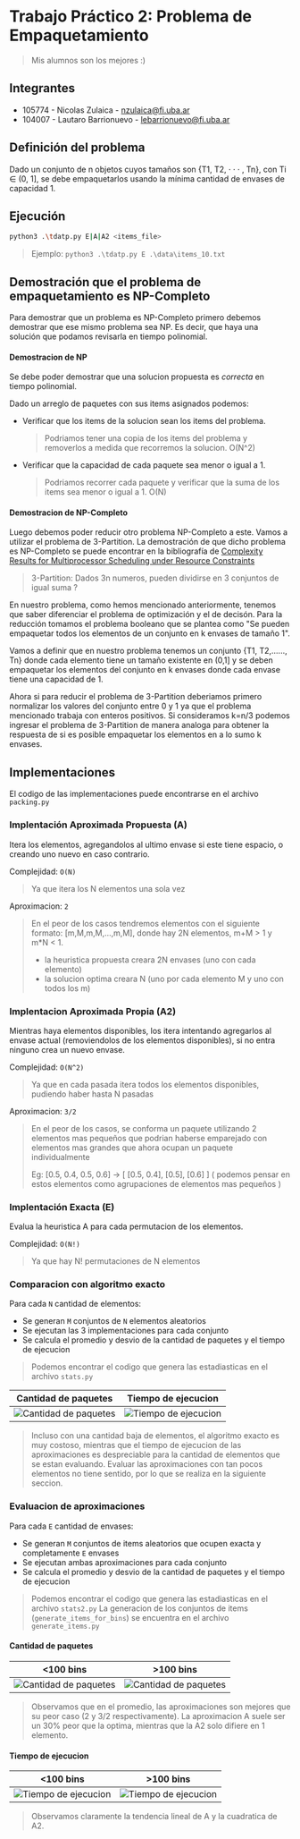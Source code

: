 # Trabajo Práctico 2: Problema de Empaquetamiento

> Mis alumnos son los mejores :)

## Integrantes

- 105774 - Nicolas Zulaica - nzulaica@fi.uba.ar
- 104007 - Lautaro Barrionuevo - lebarrionuevo@fi.uba.ar

## Definición del problema

Dado un conjunto de n objetos cuyos tamaños son {T1, T2, · · · , Tn}, con Ti ∈ (0, 1], se debe empaquetarlos usando la mínima cantidad de envases de capacidad 1.

## Ejecución

```bash
python3 .\tdatp.py E|A|A2 <items_file>
```

> Ejemplo: `python3 .\tdatp.py E .\data\items_10.txt`

## Demostración que el problema de empaquetamiento es NP-Completo

Para demostrar que un problema es NP-Completo primero debemos demostrar que ese mismo problema sea NP. Es decir, que haya una solución que podamos revisarla en tiempo polinomial.

#### Demostracion de NP

Se debe poder demostrar que una solucion propuesta es _correcta_ en tiempo polinomial.

Dado un arreglo de paquetes con sus items asignados podemos:

- Verificar que los items de la solucion sean los items del problema.
  > Podriamos tener una copia de los items del problema y removerlos a medida que recorremos la solucion.
  > O(N^2)
- Verificar que la capacidad de cada paquete sea menor o igual a 1.
  > Podriamos recorrer cada paquete y verificar que la suma de los items sea menor o igual a 1.
  > O(N)

#### Demostracion de NP-Completo

Luego debemos poder reducir otro problema NP-Completo a este. Vamos a utilizar el problema de 3-Partition.
La demostración de que dicho problema es NP-Completo se puede encontrar en la bibliografía de [Complexity Results for Multiprocessor Scheduling under Resource Constraints](https://epubs.siam.org/doi/abs/10.1137/0204035)

> 3-Partition: Dados 3n numeros, pueden dividirse en 3 conjuntos de igual suma ?

En nuestro problema, como hemos mencionado anteriormente, tenemos que saber diferenciar el problema de optimización y el de decisón. Para la reducción tomamos el problema booleano que se plantea como "Se pueden empaquetar todos los elementos de un conjunto en k envases de tamaño 1".

Vamos a definir que en nuestro problema tenemos un conjunto {T1, T2,......, Tn} donde cada elemento tiene un tamaño existente en (0,1] y se deben empaquetar los elementos del conjunto en k envases donde cada envase tiene una capacidad de 1.

Ahora si para reducir el problema de 3-Partition deberiamos primero normalizar los valores del conjunto entre 0 y 1 ya que el problema mencionado trabaja con enteros positivos. Si consideramos k=n/3 podemos ingresar el problema de 3-Partition de manera analoga para obtener la respuesta de si es posible empaquetar los elementos en a lo sumo k envases.

## Implementaciones

El codigo de las implementaciones puede encontrarse en el archivo `packing.py`

### Implentación Aproximada Propuesta (A)

Itera los elementos, agregandolos al ultimo envase si este tiene espacio, o creando uno nuevo en caso contrario.

Complejidad: `O(N)`

> Ya que itera los N elementos una sola vez

Aproximacion: `2`

> En el peor de los casos tendremos elementos con el siguiente formato: [m,M,m,M,...,m,M],
> donde hay 2N elementos, m+M > 1 y m\*N < 1.
>
> - la heuristica propuesta creara 2N envases (uno con cada elemento)
> - la solucion optima creara N (uno por cada elemento M y uno con todos los m)

### Implentacion Aproximada Propia (A2)

Mientras haya elementos disponibles, los itera intentando agregarlos al envase actual (removiendolos de los elementos disponibles), si no entra ninguno crea un nuevo envase.

Complejidad: `O(N^2)`

> Ya que en cada pasada itera todos los elementos disponibles, pudiendo haber hasta N pasadas

Aproximacion: `3/2`

> En el peor de los casos, se conforma un paquete utilizando 2 elementos mas pequeños que podrian haberse emparejado con elementos mas grandes que ahora ocupan un paquete individualmente
>
> Eg: [0.5, 0.4, 0.5, 0.6] -> [ [0.5, 0.4], [0.5], [0.6] ] ( podemos pensar en estos elementos como agrupaciones de elementos mas pequeños )

### Implentación Exacta (E)

Evalua la heuristica A para cada permutacion de los elementos.

Complejidad: `O(N!)`

> Ya que hay N! permutaciones de N elementos

### Comparacion con algoritmo exacto

Para cada `N` cantidad de elementos:

- Se generan `M` conjuntos de `N` elementos aleatorios
- Se ejecutan las 3 implementaciones para cada conjunto
- Se calcula el promedio y desvio de la cantidad de paquetes y el tiempo de ejecucion

> Podemos encontrar el codigo que genera las estadiasticas en el archivo `stats.py`

|                 Cantidad de paquetes                 |              Tiempo de ejecucion              |
| :--------------------------------------------------: | :-------------------------------------------: |
| ![Cantidad de paquetes](./graphs/number_of_bins.png) | ![Tiempo de ejecucion](./graphs/duration.png) |

> Incluso con una cantidad baja de elementos, el algoritmo exacto es muy costoso, mientras que el tiempo de ejecucion de las aproximaciones es despreciable para la cantidad de elementos que se estan evaluando.
> Evaluar las aproximaciones con tan pocos elementos no tiene sentido, por lo que se realiza en la siguiente seccion.

### Evaluacion de aproximaciones

Para cada `E` cantidad de envases:

- Se generan `M` conjuntos de items aleatorios que ocupen exacta y completamente `E` envases
- Se ejecutan ambas aproximaciones para cada conjunto
- Se calcula el promedio y desvio de la cantidad de paquetes y el tiempo de ejecucion

> Podemos encontrar el codigo que genera las estadiasticas en el archivo `stats2.py`
> La generacion de los conjuntos de items (`generate_items_for_bins`) se encuentra en el archivo `generate_items.py`

#### Cantidad de paquetes

|                        <100 bins                         |                        >100 bins                         |
| :------------------------------------------------------: | :------------------------------------------------------: |
| ![Cantidad de paquetes](./graphs/number_of_bins_2.1.png) | ![Cantidad de paquetes](./graphs/number_of_bins_2.2.png) |

> Observamos que en el promedio, las aproximaciones son mejores que su peor caso (2 y 3/2 respectivamente).
> La aproximacion A suele ser un 30% peor que la optima, mientras que la A2 solo difiere en 1 elemento.

#### Tiempo de ejecucion

|                     <100 bins                     |                     >100 bins                     |
| :-----------------------------------------------: | :-----------------------------------------------: |
| ![Tiempo de ejecucion](./graphs/duration_2.1.png) | ![Tiempo de ejecucion](./graphs/duration_2.2.png) |

> Observamos claramente la tendencia lineal de A y la cuadratica de A2.
